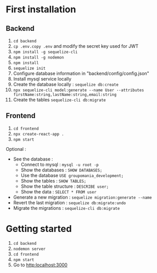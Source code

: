 # First installation
## Backend
1. `cd backend`
2. `cp .env.copy .env` and modify the secret key used for JWT
3. `npm install -g sequelize-cli`
4. `npm install -g nodemon`
5. `npm install`
6. `sequelize init`
7. Configure database information in "backend/config/config.json"
8. Install mysql service locally
9. Create the database locally : `sequelize db:create`
10. `npx sequelize-cli model:generate --name User --attributes firstName:string,lastName:string,email:string`
11. Create the tables `sequelize-cli db:migrate`

## Frontend
1. `cd frontend`
2. `npx create-react-app .`
3. `npm start`

Optional :
- See the database : 
    - Connect to mysql : `mysql -u root -p`
    - Show the databases : `SHOW DATABASES;`
    - Use the database `USE groupomania_development;`
    - Show the tables : `SHOW TABLES;`
    - Show the table structure : `DESCRIBE user;`
    - Show the data : `SELECT * FROM user`
- Generate a new migration : `sequelize migration:generate --name`
- Revert the last migration : `sequelize db:migrate:undo`
- Migrate the migrations : `sequelize-cli db:migrate`

# Getting started
1. `cd backend`
2. `nodemon server`
3. `cd frontend`
4. `npm start`
5. Go to [http:localhost:3000](http:localhost:3000)

